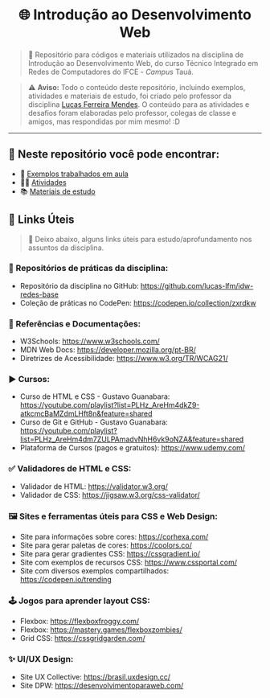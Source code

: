 <h1 align="center">🌐 Introdução ao Desenvolvimento Web</h1>

> 📌 Repositório para códigos e materiais utilizados na disciplina de Introdução ao Desenvolvimento Web, do curso Técnico Integrado em Redes de Computadores do IFCE - *Campus* Tauá.

> ⚠️ **Aviso:** Todo o conteúdo deste repositório, incluindo exemplos, atividades e materiais de estudo, foi criado pelo professor da disciplina [Lucas Ferreira Mendes](https://github.com/lucas-lfm). O conteúdo para as atividades e desafios foram elaboradas pelo professor, colegas de classe e amigos, mas respondidas por mim mesmo! :D

<hr>

## 🔎 Neste repositório você pode encontrar:

- 📃 [Exemplos trabalhados em aula](Exemplos)
- 👨‍💻 [Atividades](atividades)
- 📚 [Materiais de estudo](materiais)

## 🔗 Links Úteis
> 📌 Deixo abaixo, alguns links úteis para estudo/aprofundamento nos assuntos da disciplina.

### 📍 Repositórios de práticas da disciplina:
  
  - Repositório da disciplina no GitHub: https://github.com/lucas-lfm/idw-redes-base
  - Coleção de práticas no CodePen: https://codepen.io/collection/zxrdkw

### 📑 Referências e Documentações:

  - W3Schools: https://www.w3schools.com/
  - MDN Web Docs: https://developer.mozilla.org/pt-BR/
  - Diretrizes de Acessibilidade: https://www.w3.org/TR/WCAG21/

### ▶️ Cursos:

  - Curso de HTML e CSS - Gustavo Guanabara: https://youtube.com/playlist?list=PLHz_AreHm4dkZ9-atkcmcBaMZdmLHft8n&feature=shared
  - Curso de Git e GitHub - Gustavo Guanabara: https://youtube.com/playlist?list=PLHz_AreHm4dm7ZULPAmadvNhH6vk9oNZA&feature=shared
  - Plataforma de Cursos (pagos e gratuitos): https://www.udemy.com/

### ✅ Validadores de HTML e CSS:

  - Validador de HTML: https://validator.w3.org/
  - Validador de CSS: https://jigsaw.w3.org/css-validator/

### 🖼️ Sites e ferramentas úteis para CSS e Web Design:

  - Site para informações sobre cores: https://corhexa.com/
  - Site para gerar paletas de cores: https://coolors.co/
  - Site para gerar gradientes CSS: https://cssgradient.io/
  - Site com exemplos de recursos CSS: https://www.cssportal.com/
  - Site com diversos exemplos compartilhados: https://codepen.io/trending

### 🕹️ Jogos para aprender layout CSS:

  - Flexbox: https://flexboxfroggy.com/
  - Flexbox: https://mastery.games/flexboxzombies/
  - Grid CSS: https://cssgridgarden.com/

### ✨ UI/UX Design:

  - Site UX Collective: https://brasil.uxdesign.cc/
  - Site DPW: https://desenvolvimentoparaweb.com/
